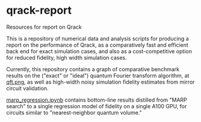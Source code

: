 # qrack-report
Resources for report on Qrack

This is a repository of numerical data and analysis scripts for producing a report on the performance of Qrack, as a comparatively fast and efficient back end for exact simulation cases, and also as a cost-competitive option for reduced fidelity, high width simulation cases.

Currently, this repository contains a graph of comparative benchmark results on the ("exact" or "ideal") quantum Fourier transform algorithm, at [qft.png](https://github.com/unitaryfund/qrack-report/blob/main/qft.png), as well as high-width noisy simulation fidelity estimates from mirror circuit validation.

[marp_regression.ipynb](https://github.com/unitaryfund/qrack-report/blob/main/marp_regression.ipynb) contains bottom-line results distilled from "MARP search" to a single regression model of fidelity on a single A100 GPU, for circuits similar to "nearest-neighbor quantum volume."
